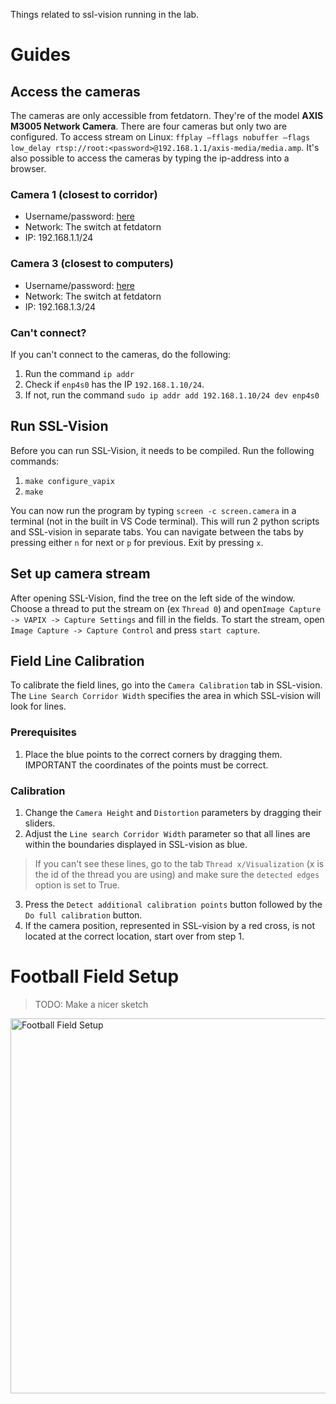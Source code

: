 Things related to ssl-vision running in the lab.

# Guides

## Access the cameras
The cameras are only accessible from fetdatorn. They're of the model **AXIS M3005 Network Camera**. There are four cameras but only two are configured. To access stream on Linux: `ffplay –fflags nobuffer –flags low_delay rtsp://root:<password>@192.168.1.1/axis-media/media.amp`. It's also possible to access the cameras by typing the ip-address into a browser.

### Camera 1 (closest to corridor)
- Username/password: [here](https://docs.google.com/document/d/1LYqpy--IQllFhHvlJd8Hz6MNWORbsYfvObYwvCFx8y4/edit)
- Network: The switch at fetdatorn
- IP: 192.168.1.1/24

### Camera 3 (closest to computers)
- Username/password: [here](https://docs.google.com/document/d/1LYqpy--IQllFhHvlJd8Hz6MNWORbsYfvObYwvCFx8y4/edit)
- Network: The switch at fetdatorn
- IP: 192.168.1.3/24

### Can't connect?
If you can't connect to the cameras, do the following:
1. Run the command `ip addr`
2. Check if `enp4s0` has the IP `192.168.1.10/24`. 
3. If not, run the command `sudo ip addr add 192.168.1.10/24 dev enp4s0`

## Run SSL-Vision
Before you can run SSL-Vision, it needs to be compiled. Run the following commands:
1. `make configure_vapix`
2. `make`

You can now run the program by typing `screen -c screen.camera` in a terminal (not in the built in VS Code terminal). This will run 2 python scripts and SSL-vision in separate tabs. You can navigate between the tabs by pressing either `n` for next or `p` for previous. Exit by pressing `x`.

## Set up camera stream
After opening SSL-Vision, find the tree on the left side of the window. Choose a thread to put the stream on (ex `Thread 0`) and open`Image Capture -> VAPIX -> Capture Settings` and fill in the fields. To start the stream, open `Image Capture -> Capture Control` and press `start capture`.

## Field Line Calibration
To calibrate the field lines, go into the `Camera Calibration` tab in SSL-vision. The `Line Search Corridor Width` specifies the area in which SSL-vision will look for lines.

### Prerequisites
1. Place the blue points to the correct corners by dragging them. IMPORTANT the coordinates of the points must be correct.

### Calibration
1. Change the `Camera Height` and `Distortion` parameters by dragging their sliders.
2. Adjust the `Line search Corridor Width` parameter so that all lines are within the boundaries displayed in SSL-vision as blue. 
>If you can't see these lines, go to the tab `Thread x/Visualization` (x is the id of the thread you are using) and make sure the `detected edges` option is set to True.
3. Press the `Detect additional calibration points` button followed by the `Do full calibration` button.
4. If the camera position, represented in SSL-vision by a red cross, is not located at the correct location, start over from step 1. 


# Football Field Setup
> TODO: Make a nicer sketch
<img src="https://github.com/LiU-ToeBiters/wiki/assets/75081269/752dda1f-a86a-4f9e-9a0f-727ea13fcfa9" alt="Football Field Setup" width="600"/>

